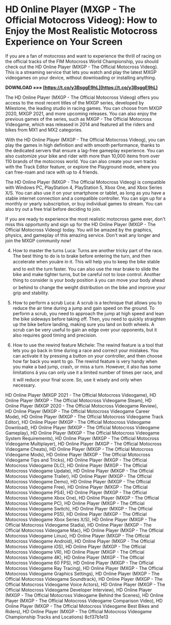 
 
# HD Online Player (MXGP - The Official Motocross Videog): How to Enjoy the Most Realistic Motocross Experience on Your Screen
 
If you are a fan of motocross and want to experience the thrill of racing on the official tracks of the FIM Motocross World Championship, you should check out the HD Online Player (MXGP - The Official Motocross Videog). This is a streaming service that lets you watch and play the latest MXGP videogames on your device, without downloading or installing anything.
 
**DOWNLOAD »»» [https://t.co/y3BsggE9hL](https://t.co/y3BsggE9hL)**


 
The HD Online Player (MXGP - The Official Motocross Videog) offers you access to the most recent titles of the MXGP series, developed by Milestone, the leading studio in racing games. You can choose from MXGP 2020, MXGP 2021, and more upcoming releases. You can also enjoy the previous games of the series, such as MXGP - The Official Motocross Videogame, which was released in 2014 and featured all the riders and bikes from MX1 and MX2 categories.
 
With the HD Online Player (MXGP - The Official Motocross Videog), you can play the games in high definition and with smooth performance, thanks to the dedicated servers that ensure a lag-free gameplay experience. You can also customize your bike and rider with more than 10,000 items from over 110 brands of the motocross world. You can also create your own tracks with the Track Editor feature, or explore the Playground mode, where you can free-roam and race with up to 4 friends.
 
The HD Online Player (MXGP - The Official Motocross Videog) is compatible with Windows PC, PlayStation 4, PlayStation 5, Xbox One, and Xbox Series X/S. You can also use it on your smartphone or tablet, as long as you have a stable internet connection and a compatible controller. You can sign up for a monthly or yearly subscription, or buy individual games to stream. You can also try out a free trial before deciding to join.
 
If you are ready to experience the most realistic motocross game ever, don't miss this opportunity and sign up for the HD Online Player (MXGP - The Official Motocross Videog) today. You will be amazed by the graphics, physics, and gameplay of this amazing service. Don't wait any longer and join the MXGP community now!
  
4. How to master the turns Luca: Turns are another tricky part of the race. The best thing to do is to brake before entering the turn, and then accelerate when youâre in it. This will help you to keep the bike stable and to exit the turn faster. You can also use the rear brake to slide the bike and make tighter turns, but be careful not to lose control. Another thing to consider is your body position â you can move your body ahead or behind to change the weight distribution on the bike and improve your grip and stability.
 
5. How to perform a scrub Luca: A scrub is a technique that allows you to reduce the air time during a jump and gain speed on the ground. To perform a scrub, you need to approach the jump at high speed and lean the bike sideways before taking off. Then, you need to quickly straighten up the bike before landing, making sure you land on both wheels. A scrub can be very useful to gain an edge over your opponents, but it also requires good timing and precision.
 
6. How to use the rewind feature Michele: The rewind feature is a tool that lets you go back in time during a race and correct your mistakes. You can activate it by pressing a button on your controller, and then choose how far back you want to go. The rewind feature is very handy when you make a bad jump, crash, or miss a turn. However, it also has some limitations â you can only use it a limited number of times per race, and it will reduce your final score. So, use it wisely and only when necessary.
 
HD Online Player (MXGP 2021 - The Official Motocross Videogame),  HD Online Player (MXGP - The Official Motocross Videogame Steam),  HD Online Player (MXGP 2020 - The Official Motocross Videogame Review),  HD Online Player (MXGP - The Official Motocross Videogame Career Mode),  HD Online Player (MXGP - The Official Motocross Videogame Track Editor),  HD Online Player (MXGP - The Official Motocross Videogame Download),  HD Online Player (MXGP - The Official Motocross Videogame Gameplay),  HD Online Player (MXGP - The Official Motocross Videogame System Requirements),  HD Online Player (MXGP - The Official Motocross Videogame Multiplayer),  HD Online Player (MXGP - The Official Motocross Videogame Cheats),  HD Online Player (MXGP - The Official Motocross Videogame Mods),  HD Online Player (MXGP - The Official Motocross Videogame Tips and Tricks),  HD Online Player (MXGP - The Official Motocross Videogame DLC),  HD Online Player (MXGP - The Official Motocross Videogame Update),  HD Online Player (MXGP - The Official Motocross Videogame Trailer),  HD Online Player (MXGP - The Official Motocross Videogame Demo),  HD Online Player (MXGP - The Official Motocross Videogame Free),  HD Online Player (MXGP - The Official Motocross Videogame PS4),  HD Online Player (MXGP - The Official Motocross Videogame Xbox One),  HD Online Player (MXGP - The Official Motocross Videogame PC),  HD Online Player (MXGP - The Official Motocross Videogame Switch),  HD Online Player (MXGP - The Official Motocross Videogame PS5),  HD Online Player (MXGP - The Official Motocross Videogame Xbox Series X/S),  HD Online Player (MXGP - The Official Motocross Videogame Stadia),  HD Online Player (MXGP - The Official Motocross Videogame Mac),  HD Online Player (MXGP - The Official Motocross Videogame Linux),  HD Online Player (MXGP - The Official Motocross Videogame Android),  HD Online Player (MXGP - The Official Motocross Videogame iOS),  HD Online Player (MXGP - The Official Motocross Videogame VR),  HD Online Player (MXGP - The Official Motocross Videogame 4K),  HD Online Player (MXGP - The Official Motocross Videogame 60 FPS),  HD Online Player (MXGP - The Official Motocross Videogame Ray Tracing),  HD Online Player (MXGP - The Official Motocross Videogame Graphics Settings),  HD Online Player (MXGP - The Official Motocross Videogame Soundtrack),  HD Online Player (MXGP - The Official Motocross Videogame Voice Actors),  HD Online Player (MXGP - The Official Motocross Videogame Developer Interview),  HD Online Player (MXGP - The Official Motocross Videogame Behind the Scenes),  HD Online Player (MXGP - The Official Motocross Videogame Comparison Video),  HD Online Player (MXGP - The Official Motocross Videogame Best Bikes and Riders),  HD Online Player (MXGP - The Official Motocross Videogame Championship Tracks and Locations)
 8cf37b1e13
 
